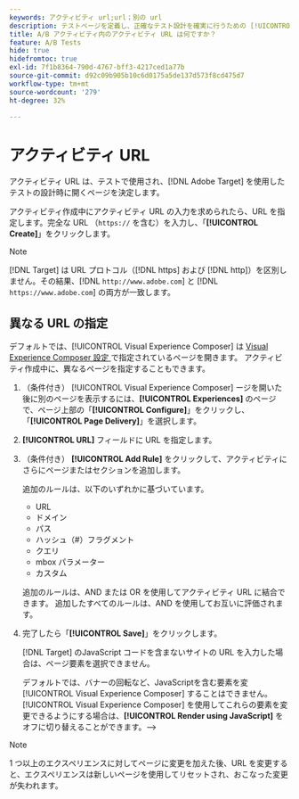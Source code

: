 ```yaml
---
keywords: アクティビティ url;url；別の url
description: テストページを定義し、正確なテスト設計を確実に行うための [!UICONTROL Activity URL] の設定方法を説明します。
title: A/B アクティビティ内のアクティビティ URL は何ですか？
feature: A/B Tests
hide: true
hidefromtoc: true
exl-id: 7f1b8364-790d-4767-bff3-4217ced1a77b
source-git-commit: d92c09b905b10c6d0175a5de137d573f8cd475d7
workflow-type: tm+mt
source-wordcount: '279'
ht-degree: 32%

---
```


# アクティビティ URL

アクティビティ URL は、テストで使用され、[!DNL Adobe Target] を使用したテストの設計時に開くページを決定します。

アクティビティ作成中にアクティビティ URL の入力を求められたら、URL を指定します。完全な URL （`https://` を含む）を入力し、「**[!UICONTROL Create]**」をクリックします。

>[!NOTE]
>
>[!DNL Target] は URL プロトコル（[!DNL https] および [!DNL http]）を区別しません。その結果、[!DNL `http://www.adobe.com`] と [!DNL `https://www.adobe.com`] の両方が一致します。

## 異なる URL の指定

デフォルトでは、[!UICONTROL Visual Experience Composer] は [Visual Experience Composer 設定 ](/help/main/administrating-target/visual-experience-composer-set-up.md) で指定されているページを開きます。 アクティビティ作成中に、異なるページを指定することもできます。

1. （条件付き） [!UICONTROL Visual Experience Composer] ージを開いた後に別のページを表示するには、**[!UICONTROL Experiences]** のページで、ページ上部の「**[!UICONTROL Configure]**」をクリックし、「**[!UICONTROL Page Delivery]**」を選択します。

1. **[!UICONTROL URL]** フィールドに URL を指定します。

1. （条件付き） **[!UICONTROL Add Rule]** をクリックして、アクティビティにさらにページまたはセクションを追加します。

   追加のルールは、以下のいずれかに基づいています。

   * URL
   * ドメイン
   * パス
   * ハッシュ（#）フラグメント
   * クエリ
   * mbox パラメーター
   * カスタム

   追加のルールは、AND または OR を使用してアクティビティ URL に結合できます。 追加したすべてのルールは、AND を使用してお互いに評価されます。

1. 完了したら「**[!UICONTROL Save]**」をクリックします。

   [!DNL Target] のJavaScript コードを含まないサイトの URL を入力した場合は、ページ要素を選択できません。

   デフォルトでは、バナーの回転など、JavaScriptを含む要素を変 [!UICONTROL Visual Experience Composer] することはできません。 [!UICONTROL Visual Experience Composer] を使用してこれらの要素を変更できるようにする場合は、**[!UICONTROL Render using JavaScript]** をオフに切り替えることができます。—>

>[!NOTE]
>
>1 つ以上のエクスペリエンスに対してページに変更を加えた後、URL を変更すると、エクスペリエンスは新しいページを使用してリセットされ、おこなった変更が失われます。
